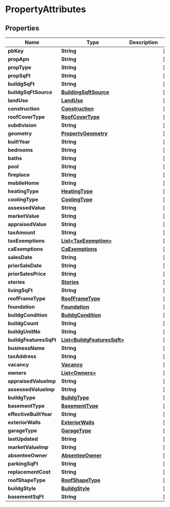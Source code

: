 

# PropertyAttributes


## Properties

Name | Type | Description | Notes
------------ | ------------- | ------------- | -------------
**pbKey** | **String** |  |  [optional]
**propApn** | **String** |  |  [optional]
**propType** | **String** |  |  [optional]
**propSqFt** | **String** |  |  [optional]
**buildgSqFt** | **String** |  |  [optional]
**buildgSqFtSource** | [**BuildingSqftSource**](BuildingSqftSource.md) |  |  [optional]
**landUse** | [**LandUse**](LandUse.md) |  |  [optional]
**construction** | [**Construction**](Construction.md) |  |  [optional]
**roofCoverType** | [**RoofCoverType**](RoofCoverType.md) |  |  [optional]
**subdivision** | **String** |  |  [optional]
**geometry** | [**PropertyGeometry**](PropertyGeometry.md) |  |  [optional]
**builtYear** | **String** |  |  [optional]
**bedrooms** | **String** |  |  [optional]
**baths** | **String** |  |  [optional]
**pool** | **String** |  |  [optional]
**fireplace** | **String** |  |  [optional]
**mobileHome** | **String** |  |  [optional]
**heatingType** | [**HeatingType**](HeatingType.md) |  |  [optional]
**coolingType** | [**CoolingType**](CoolingType.md) |  |  [optional]
**assessedValue** | **String** |  |  [optional]
**marketValue** | **String** |  |  [optional]
**appraisedValue** | **String** |  |  [optional]
**taxAmount** | **String** |  |  [optional]
**taxExemptions** | [**List&lt;TaxExemption&gt;**](TaxExemption.md) |  |  [optional]
**caExemptions** | [**CaExemptions**](CaExemptions.md) |  |  [optional]
**salesDate** | **String** |  |  [optional]
**priorSaleDate** | **String** |  |  [optional]
**priorSalesPrice** | **String** |  |  [optional]
**stories** | [**Stories**](Stories.md) |  |  [optional]
**livingSqFt** | **String** |  |  [optional]
**roofFrameType** | [**RoofFrameType**](RoofFrameType.md) |  |  [optional]
**foundation** | [**Foundation**](Foundation.md) |  |  [optional]
**buildgCondition** | [**BuildgCondition**](BuildgCondition.md) |  |  [optional]
**buildgCount** | **String** |  |  [optional]
**buildgUnitNo** | **String** |  |  [optional]
**buildgFeaturesSqFt** | [**List&lt;BuildgFeaturesSqft&gt;**](BuildgFeaturesSqft.md) |  |  [optional]
**businessName** | **String** |  |  [optional]
**taxAddress** | **String** |  |  [optional]
**vacancy** | [**Vacancy**](Vacancy.md) |  |  [optional]
**owners** | [**List&lt;Owners&gt;**](Owners.md) |  |  [optional]
**appraisedValueImp** | **String** |  |  [optional]
**assessedValueImp** | **String** |  |  [optional]
**buildgType** | [**BuildgType**](BuildgType.md) |  |  [optional]
**basementType** | [**BasementType**](BasementType.md) |  |  [optional]
**effectiveBuiltYear** | **String** |  |  [optional]
**exteriorWalls** | [**ExteriorWalls**](ExteriorWalls.md) |  |  [optional]
**garageType** | [**GarageType**](GarageType.md) |  |  [optional]
**lastUpdated** | **String** |  |  [optional]
**marketValueImp** | **String** |  |  [optional]
**absenteeOwner** | [**AbsenteeOwner**](AbsenteeOwner.md) |  |  [optional]
**parkingSqFt** | **String** |  |  [optional]
**replacementCost** | **String** |  |  [optional]
**roofShapeType** | [**RoofShapeType**](RoofShapeType.md) |  |  [optional]
**buildgStyle** | [**BuildgStyle**](BuildgStyle.md) |  |  [optional]
**basementSqFt** | **String** |  |  [optional]



